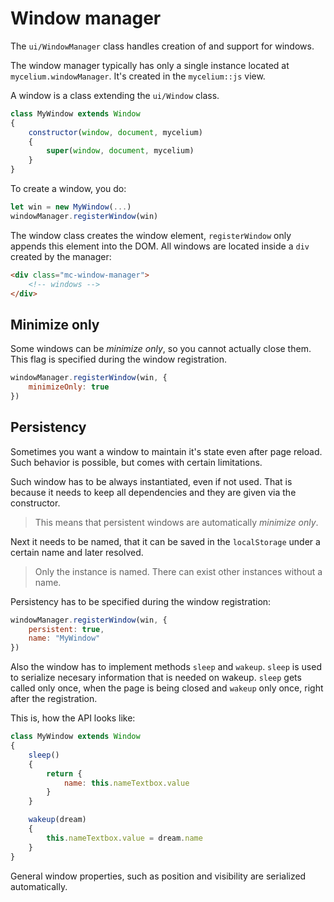 Window manager
==============

The `ui/WindowManager` class handles creation of and support for windows.

The window manager typically has only a single instance located at `mycelium.windowManager`. It's created in the `mycelium::js` view.

A window is a class extending the `ui/Window` class.

```js
class MyWindow extends Window
{
    constructor(window, document, mycelium)
    {
        super(window, document, mycelium)
    }
}
```

To create a window, you do:

```js
let win = new MyWindow(...)
windowManager.registerWindow(win)
```

The window class creates the window element, `registerWindow` only appends this element into the DOM. All windows are located inside a `div` created by the manager:

```html
<div class="mc-window-manager">
    <!-- windows -->
</div>
```


## Minimize only

Some windows can be *minimize only*, so you cannot actually close them. This flag is specified during the window registration.

```js
windowManager.registerWindow(win, {
    minimizeOnly: true
})
```


## Persistency

Sometimes you want a window to maintain it's state even after page reload. Such behavior is possible, but comes with certain limitations.

Such window has to be always instantiated, even if not used. That is because it needs to keep all dependencies and they are given via the constructor.

> This means that persistent windows are automatically *minimize only*.

Next it needs to be named, that it can be saved in the `localStorage` under a certain name and later resolved.

> Only the instance is named. There can exist other instances without a name.

Persistency has to be specified during the window registration:

```js
windowManager.registerWindow(win, {
    persistent: true,
    name: "MyWindow"
})
```

Also the window has to implement methods `sleep` and `wakeup`. `sleep` is used to serialize necesary information that is needed on wakeup. `sleep` gets called only once, when the page is being closed and `wakeup` only once, right after the registration.

This is, how the API looks like:

```js
class MyWindow extends Window
{
    sleep()
    {
        return {
            name: this.nameTextbox.value
        }
    }

    wakeup(dream)
    {
        this.nameTextbox.value = dream.name
    }
}
```

General window properties, such as position and visibility are serialized automatically.
